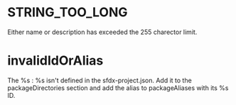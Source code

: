 # STRING_TOO_LONG

Either name or description has exceeded the 255 charector limit.

# invalidIdOrAlias

The %s : %s isn't defined in the sfdx-project.json. Add it to the packageDirectories section and add the alias to packageAliases with its %s ID.
